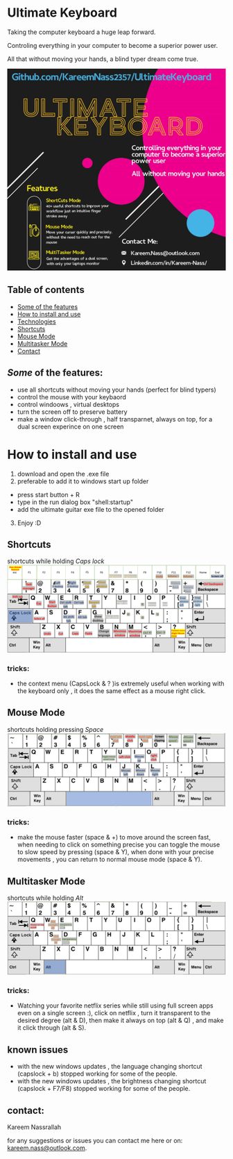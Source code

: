 # Ultimate Keyboard
Taking the computer keyboard a huge leap forward.

Controling everything in your computer to become a superior power user.

All that without moving your hands, a blind typer dream come true.

![alt text](https://github.com/kareemNass2357/UltimateKeyboard/blob/main/ultimate%20keyboard%20%20flyer.jpg?raw=true)

## Table of contents
* [Some of the features](#Some-of-the-features)
* [How to install and use](#How-to-install-and-use)
* [Technologies](#technologies)
* [Shortcuts](#Shortcuts)
* [Mouse Mode](#Mouse-Mode)
* [Multitasker Mode](#Multitasker-Mode)
* [Contact](#contact)



## *Some* of the features:
* use all shortcuts without moving your hands (perfect for blind typers)
* control the mouse with your keybaord
* control windoows , virtual desktops
* turn the screen off to preserve battery
* make a window click-through , half transparnet, always on top, for a dual screen experince on one screen


# How to install and use
1. download and open the .exe file 
2. preferable to add it to windows start up folder
  * press   start button + R
  * type in the run dialog box  "shell:startup"
  * add the ultimate guitar exe file to the opened folder
3. Enjoy :D

## Shortcuts

shortcuts while holding *Caps lock*
![alt text](https://github.com/kareemNass2357/UltimateKeyboard/blob/main/instructions/capslock.PNG?raw=true)

### tricks:
* the context menu (CapsLock & ? )is extremely useful when working with the keyboard only , it does the same effect as a mouse right click.


## Mouse Mode

shortcuts holding pressing *Space*
![alt text](https://github.com/kareemNass2357/UltimateKeyboard/blob/main/instructions/mouse%20mode.PNG?raw=true)


### tricks:
* make the mouse faster (space & +) to move around the screen fast, when needing to click on something precise you can toggle the mouse to slow speed by pressing (space & Y), when done with your precise movements , you can return to normal mouse mode (space & Y).

## Multitasker Mode

shortcuts while holding *Alt*
![alt text](https://github.com/kareemNass2357/UltimateKeyboard/blob/main/instructions/multitask%20mode.PNG?raw=true)

### tricks:
* Watching your favorite netflix series while still using full screen apps even on a single screen :), click on netflix , turn it transparent to the desired degree (alt & D), then make it always on top (alt & Q) , and make it click through (alt & S).


## known issues
* with the new windows updates , the language changing shortcut (capslock + b) stopped working for some of the people.
* with the new windows updates , the brightness changing shortcut (capslock + F7/F8) stopped working for some of the people.

## contact:
Kareem Nassrallah

for any suggestions or issues you can contact me here or on: kareem.nass@outlook.com.
